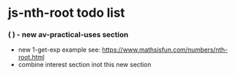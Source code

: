 # js-nth-root todo list

### (   ) - new av-practical-uses section
* new 1-get-exp example see: https://www.mathsisfun.com/numbers/nth-root.html
* combine interest section inot this new section